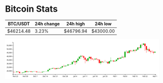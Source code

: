 # Bitcoin Stats

BTC/USDT|24h change|24h high|24h low|
|---|---|---|---|
|$46214.48|3.23%|$46796.94|$43000.00|

<img src="./chart.svg">
